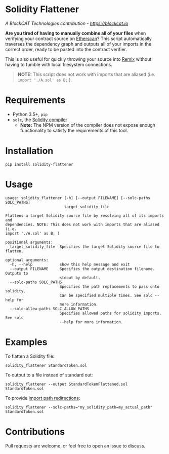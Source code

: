 # Solidity Flattener
*A BlockCAT Technologies contribution - https://blockcat.io*

**Are you tired of having to manually combine all of your files** when verifying your contract source on [Etherscan](https://etherscan.io)? This script automatically traverses the dependency graph and outputs all of your imports in the correct order, ready to be pasted into the contract verifier.

This is also useful for quickly throwing your source into [Remix](https://ethereum.github.io/browser-solidity/) without having to fumble with local filesystem connections.

>**NOTE:** This script does not work with imports that are aliased (i.e. `import './A.sol' as B;` ).

# Requirements

* Python 3.5+, `pip`
* `solc`, the [Solidity compiler](http://solidity.readthedocs.io/en/develop/installing-solidity.html#binary-packages)
  * **Note:** The NPM version of the compiler does not expose enough functionality to satisfy the requirements of this tool.

# Installation

`pip install solidity-flattener`

# Usage
```
usage: solidity_flattener [-h] [--output FILENAME] [--solc-paths SOLC_PATHS]
                          target_solidity_file

Flattens a target Solidity source file by resolving all of its imports and
dependencies. NOTE: This does not work with imports that are aliased (i.e.
import './A.sol' as B; )

positional arguments:
  target_solidity_file  Specifies the target Solidity source file to flatten.

optional arguments:
  -h, --help            show this help message and exit
  --output FILENAME     Specifies the output destination filename. Outputs to
                        stdout by default.
  --solc-paths SOLC_PATHS
                        Specifies the path replacements to pass onto solidity.
                        Can be specified multiple times. See solc --help for
                        more information.
  --solc-allow-paths SOLC_ALLOW_PATHS
                        Specifies allowed paths for solidity imports. See solc
                        --help for more information.
```

# Examples

To flatten a Solidity file:

`solidity_flattener StandardToken.sol`

To output to a file instead of standard out:

`solidity_flattener --output StandardTokenFlattened.sol StandardToken.sol`

To provide [import path redirections](http://solidity.readthedocs.io/en/develop/using-the-compiler.html):

`solidity_flattener --solc-paths="my_solidity_path=my_actual_path" StandardToken.sol`

# Contributions

Pull requests are welcome, or feel free to open an issue to discuss.

